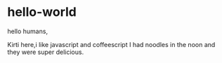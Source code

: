 # hello-world

hello humans,

Kirti here,i like javascript and coffeescript
I had noodles in the noon and they were super delicious.

